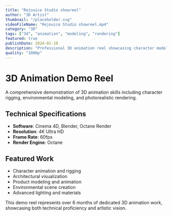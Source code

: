 ```yaml
---
title: "Rejouice Studio showreel"
author: "3D Artist"
thumbnail: "/placeholder.svg"
videoFileName: "Rejouice Studio showreel.mp4"
category: "3D"
tags: ["3d", "animation", "modeling", "rendering"]
featured: true
publishDate: 2024-01-10
description: "Professional 3D animation reel showcasing character modeling, rigging, and cinematic rendering techniques."
quality: "1080p"
---
```


# 3D Animation Demo Reel

A comprehensive demonstration of 3D animation skills including character rigging, environmental modeling, and photorealistic rendering.

## Technical Specifications

- **Software**: Cinema 4D, Blender, Octane Render
- **Resolution**: 4K Ultra HD
- **Frame Rate**: 60fps
- **Render Engine**: Octane

## Featured Work

- Character animation and rigging
- Architectural visualization
- Product modeling and animation
- Environmental scene creation
- Advanced lighting and materials

This demo reel represents over 6 months of dedicated 3D animation work, showcasing both technical proficiency and artistic vision.